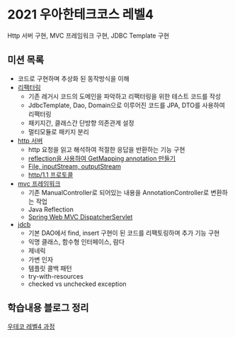 # 2021 우아한테크코스 레벨4
Http 서버 구현, MVC 프레임워크 구현, JDBC Template 구현

## 미션 목록
- 코드로 구현하며 추상화 된 동작방식을 이해
- [리팩터링](https://github.com/knae11/woowalevel4/tree/refactoring)
    - 기존 레거시 코드의 도메인을 파악하고 리팩터링을 위한 테스트 코드를 작성
    - JdbcTemplate, Dao, Domain으로 이루어진 코드를 JPA, DTO를 사용하여 리팩터링
    - 패키지간, 클래스간 단방향 의존관계 설정
    - 멀티모듈로 패키지 분리
- [http 서버](https://github.com/knae11/woowalevel4/tree/http)
    - http 요청을 읽고 해석하여 적절한 응답을 반환하는 기능 구현
    - [reflection을 사용하여 GetMapping annotation 만들기](https://nauni.tistory.com/293)
    - [File, inputStream, outputStream](https://nauni.tistory.com/294)
    - [http/1.1 프로토콜](https://nauni.tistory.com/295) 
- [mvc 프레임워크](https://github.com/knae11/woowalevel4/tree/mvc)
    -  기존 ManualController로 되어있는 내용을 AnnotationController로 변환하는 작업 
    -  Java Reflection
    -  [Spring Web MVC DispatcherServlet](https://nauni.tistory.com/300)
- [jdcb](https://github.com/knae11/woowalevel4/tree/jdbc)
    - 기본 DAO에서 find, insert 구현이 된 코드를 리팩토링하며 추가 기능 구현
    - 익명 클래스, 함수형 인터페이스, 람다
    - 제네릭
    - 가변 인자
    - 템플릿 콜백 패턴
    - try-with-resources
    - checked vs unchecked exception

## 학습내용 블로그 정리
[우테코 레벨4 과정](https://nauni.tistory.com/category/%EC%9A%B0%EC%95%84%ED%95%9C%ED%85%8C%ED%81%AC%EC%BD%94%EC%8A%A4/%EB%A0%88%EB%B2%A84)
